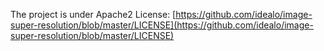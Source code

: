 The project is under Apache2 License:
[https://github.com/idealo/image-super-resolution/blob/master/LICENSE](https://github.com/idealo/image-super-resolution/blob/master/LICENSE)
	
